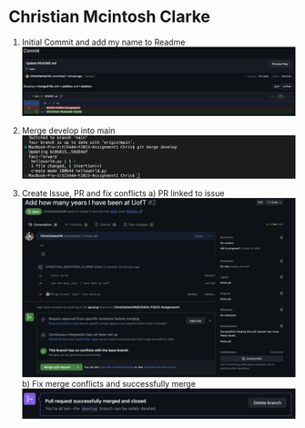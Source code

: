 # Christian Mcintosh Clarke

1) Initial Commit and add my name to Readme
![alt text](https://github.com/ChrisClarke246/ECE444-F2023-Assignment1/blob/main/commit1-update-readme.png)

2) Merge develop into main
![alt text](https://github.com/ChrisClarke246/ECE444-F2023-Assignment1/blob/main/merge-develop.png)

3) Create Issue, PR and fix conflicts
   a) PR linked to issue
   ![alt text](https://github.com/ChrisClarke246/ECE444-F2023-Assignment1/blob/main/PR.png)
   b) Fix merge conflicts and successfully merge
   ![alt text](https://github.com/ChrisClarke246/ECE444-F2023-Assignment1/blob/main/conflicts-resolved.png)
